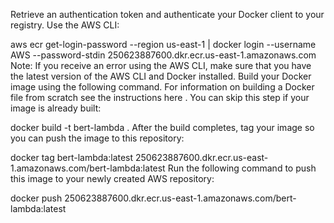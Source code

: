 
Retrieve an authentication token and authenticate your Docker client to your registry.
Use the AWS CLI:

aws ecr get-login-password --region us-east-1 | docker login --username AWS --password-stdin 250623887600.dkr.ecr.us-east-1.amazonaws.com
Note: If you receive an error using the AWS CLI, make sure that you have the latest version of the AWS CLI and Docker installed.
Build your Docker image using the following command. For information on building a Docker file from scratch see the instructions here . You can skip this step if your image is already built:

docker build -t bert-lambda .
After the build completes, tag your image so you can push the image to this repository:

docker tag bert-lambda:latest 250623887600.dkr.ecr.us-east-1.amazonaws.com/bert-lambda:latest
Run the following command to push this image to your newly created AWS repository:

docker push 250623887600.dkr.ecr.us-east-1.amazonaws.com/bert-lambda:latest
